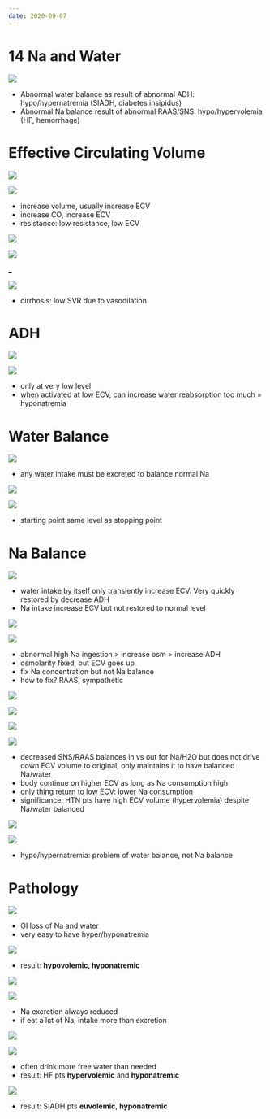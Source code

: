 ```yaml
---
date: 2020-09-07
---
```


# 14 Na and Water

<!-- ignore -->

![](https://photos.thisispiggy.com/file/wikiFiles/cdzZkbq.jpg)

- Abnormal water balance as result of abnormal ADH: hypo/hypernatremia (SIADH, diabetes insipidus)
- Abnormal Na balance result of abnormal RAAS/SNS: hypo/hypervolemia (HF, hemorrhage)

# Effective Circulating Volume

![](https://photos.thisispiggy.com/file/wikiFiles/fTocWXY.jpg)

<!-- effective circulating volume changed how, major determinant -->

![](https://photos.thisispiggy.com/file/wikiFiles/zyBwBOx.jpg)

- increase volume, usually increase ECV
- increase CO, increase ECV
- resistance: low resistance, low ECV

<!-- low ECV symptoms, activates -->

![](https://photos.thisispiggy.com/file/wikiFiles/aBxxzqT.jpg)

![](https://photos.thisispiggy.com/file/wikiFiles/5rcxkZu.jpg)

[_]()

![](https://photos.thisispiggy.com/file/wikiFiles/d53iKJA.jpg)

- cirrhosis: low SVR due to vasodilation

# ADH

<!-- ADH major and minor triggers -->

![](https://photos.thisispiggy.com/file/wikiFiles/AGxm2gy.jpg)

![](https://photos.thisispiggy.com/file/wikiFiles/7BhNSe4.jpg)

- only at very low level
- when activated at low ECV, can increase water reabsorption too much = hyponatremia

# Water Balance

<!-- plasma Na concentation. Water balanced how.  Water excess and deficient response -->

![](https://photos.thisispiggy.com/file/wikiFiles/Nd9jQLP.jpg)

- any water intake must be excreted to balance normal Na

![](https://photos.thisispiggy.com/file/wikiFiles/xebkJE7.jpg)

![](https://photos.thisispiggy.com/file/wikiFiles/0KaKwuA.jpg)

- starting point same level as stopping point

# Na Balance

<!-- Na balanced how. Excess Na response -->

![](https://photos.thisispiggy.com/file/wikiFiles/GW9GkDf.jpg)

- water intake by itself only transiently increase ECV. Very quickly restored by decrease ADH
- Na intake increase ECV but not restored to normal level

![](https://photos.thisispiggy.com/file/wikiFiles/twiNp3z.jpg)

![](https://photos.thisispiggy.com/file/wikiFiles/eCbgwyo.jpg)

- abnormal high Na ingestion > increase osm > increase ADH
- osmolarity fixed, but ECV goes up
- fix Na concentration but not Na balance
- how to fix? RAAS, sympathetic

![](https://photos.thisispiggy.com/file/wikiFiles/zwv5Q8Z.jpg)

![](https://photos.thisispiggy.com/file/wikiFiles/NSZCstz.jpg)

![](https://photos.thisispiggy.com/file/wikiFiles/BGHUUut.jpg)

![](https://photos.thisispiggy.com/file/wikiFiles/A6DQWyp.jpg)

- decreased SNS/RAAS balances in vs out for Na/H2O but does not drive down ECV volume to original, only maintains it to have balanced Na/water
- body continue on higher ECV as long as Na consumption high
- only thing return to low ECV: lower Na consumption
- significance: HTN pts have high ECV volume (hypervolemia) despite Na/water balanced

<!-- high and low Na intake result -->

![](https://photos.thisispiggy.com/file/wikiFiles/VwcFMKn.jpg)

<!-- lack of water vs Na balance result -->

![](https://photos.thisispiggy.com/file/wikiFiles/Um9mRyG.jpg)

- hypo/hypernatremia: problem of water balance, not Na balance

# Pathology

<!-- GI loss water and Na balance result -->

![](https://photos.thisispiggy.com/file/wikiFiles/68LHb80.jpg)

- GI loss of Na and water
- very easy to have hyper/hyponatremia

![](https://photos.thisispiggy.com/file/wikiFiles/YBCwfpi.jpg)

- result: **hypovolemic, hyponatremic**

<!-- Heart failure water and Na balance result -->

![](https://photos.thisispiggy.com/file/wikiFiles/v0K8gDk.jpg)

![](https://photos.thisispiggy.com/file/wikiFiles/VsmZVAO.jpg)

- Na excretion always reduced
- if eat a lot of Na, intake more than excretion

![](https://photos.thisispiggy.com/file/wikiFiles/GFlefVV.jpg)

![](https://photos.thisispiggy.com/file/wikiFiles/DCSDeJS.jpg)

- often drink more free water than needed
- result: HF pts **hypervolemic** and **hyponatremic**

<!-- SIADH water and Na balance result -->

![](https://photos.thisispiggy.com/file/wikiFiles/y8PnDPy.jpg)

- result: SIADH pts **euvolemic**, **hyponatremic**
